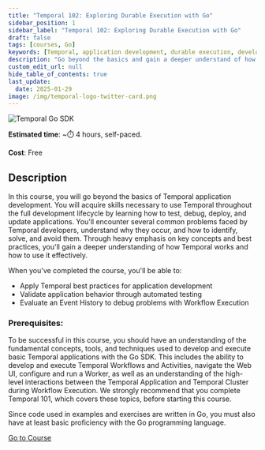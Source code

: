 ```yaml
---
title: "Temporal 102: Exploring Durable Execution with Go"
sidebar_position: 1
sidebar_label: "Temporal 102: Exploring Durable Execution with Go"
draft: false
tags: [courses, Go]
keywords: [Temporal, application development, durable execution, development lifecycle, testing, debugging, deployment, best practices, automated testing, event history, workflow execution, production updates]
description: "Go beyond the basics and gain a deeper understand of how Temporal works as you explore Temporal's event history, application lifecycle, write tests, and explore Durable Execution.."
custom_edit_url: null
hide_table_of_contents: true
last_update:
  date: 2025-01-29
image: /img/temporal-logo-twitter-card.png
---
```


<!-- Generated Mar 28 2024 -->
<!-- DO NOT edit this file directly. -->


<img className="banner" src="/img/sdk_banners/banner_go.png" alt="Temporal Go SDK" />


**Estimated time**: ~⏱️ 4 hours, self-paced.

**Cost**: Free

## Description

In this course, you will go beyond the basics of Temporal application development. You will acquire skills necessary to use Temporal throughout the full development lifecycle by learning how to test, debug, deploy, and update applications. You'll encounter several common problems faced by Temporal developers, understand why they occur, and how to identify, solve, and avoid them. Through heavy emphasis on key concepts and best practices, you'll gain a deeper understanding of how Temporal works and how to use it effectively. 

When you've completed the course, you'll be able to:

- Apply Temporal best practices for application development
- Validate application behavior through automated testing
- Evaluate an Event History to debug problems with Workflow Execution

### Prerequisites:

To be successful in this course, you should have an understanding of the fundamental concepts, tools, and techniques used to develop and execute basic Temporal applications with the Go SDK. This includes the ability to develop and execute Temporal Workflows and Activities, navigate the Web UI, configure and run a Worker, as well as an understanding of the high-level interactions between the Temporal Application and Temporal Cluster during Workflow Execution. We strongly recommend that you complete Temporal 101, which covers these topics, before starting this course.

Since code used in examples and exercises are written in Go, you must also have at least basic proficiency with the Go programming language.

 <a className="button button--primary" href="https://temporal.talentlms.com/catalog/info/id:208">Go to Course</a> 
